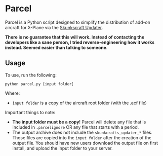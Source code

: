 # Parcel
Parcel is a Python script designed to simplify the distribution of add-on aircraft for X-Plane via the [Skunkscraft Updater](https://forums.x-plane.org/index.php?/forums/forum/406-skunkcrafts-updater/).

**There is no guarantee that this will work. Instead of contacting the developers like a sane person, I tried reverse-engineering how it works instead. Seemed easier than talking to someone.**

## Usage
To use, run the following:
```
python parcel.py [input folder]
```
Where:
* `input folder` is a copy of the aircraft root folder (with the .acf file)

Important things to note:
* **The input folder must be a copy!** Parcel will delete any file that is included in `.parcelignore` OR any file that starts with a period.
* The output archive does not include the `skunkcrafts_updater_*` files. Those files are copied into the `input folder` after the creation of the output file. You should have new users download the output file on first install, and upload the input folder to your server.